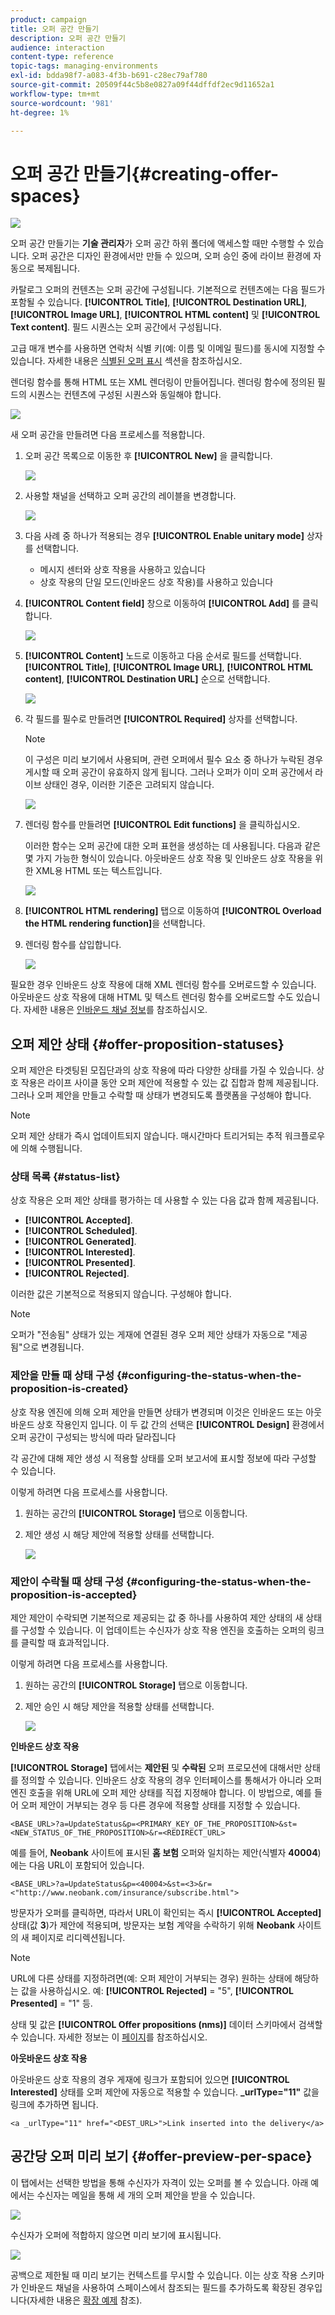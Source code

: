 ```yaml
---
product: campaign
title: 오퍼 공간 만들기
description: 오퍼 공간 만들기
audience: interaction
content-type: reference
topic-tags: managing-environments
exl-id: bdda98f7-a083-4f3b-b691-c28ec79af780
source-git-commit: 20509f44c5b8e0827a09f44dffdf2ec9d11652a1
workflow-type: tm+mt
source-wordcount: '981'
ht-degree: 1%

---
```


# 오퍼 공간 만들기{#creating-offer-spaces}

![](../../assets/v7-only.svg)

오퍼 공간 만들기는 **기술 관리자**&#x200B;가 오퍼 공간 하위 폴더에 액세스할 때만 수행할 수 있습니다. 오퍼 공간은 디자인 환경에서만 만들 수 있으며, 오퍼 승인 중에 라이브 환경에 자동으로 복제됩니다.

카탈로그 오퍼의 컨텐츠는 오퍼 공간에 구성됩니다. 기본적으로 컨텐츠에는 다음 필드가 포함될 수 있습니다. **[!UICONTROL Title]**, **[!UICONTROL Destination URL]**, **[!UICONTROL Image URL]**, **[!UICONTROL HTML content]** 및 **[!UICONTROL Text content]**. 필드 시퀀스는 오퍼 공간에서 구성됩니다.

고급 매개 변수를 사용하면 연락처 식별 키(예: 이름 및 이메일 필드)를 동시에 지정할 수 있습니다. 자세한 내용은 [식별된 오퍼 표시](../../interaction/using/integration-via-javascript--client-side-.md#presenting-an-identified-offer) 섹션을 참조하십시오.

렌더링 함수를 통해 HTML 또는 XML 렌더링이 만들어집니다. 렌더링 함수에 정의된 필드의 시퀀스는 컨텐츠에 구성된 시퀀스와 동일해야 합니다.

![](assets/offer_space_create_009.png)

새 오퍼 공간을 만들려면 다음 프로세스를 적용합니다.

1. 오퍼 공간 목록으로 이동한 후 **[!UICONTROL New]** 을 클릭합니다.

   ![](assets/offer_space_create_001.png)

1. 사용할 채널을 선택하고 오퍼 공간의 레이블을 변경합니다.

   ![](assets/offer_space_create_002.png)

1. 다음 사례 중 하나가 적용되는 경우 **[!UICONTROL Enable unitary mode]** 상자를 선택합니다.

   * 메시지 센터와 상호 작용을 사용하고 있습니다
   * 상호 작용의 단일 모드(인바운드 상호 작용)를 사용하고 있습니다

1. **[!UICONTROL Content field]** 창으로 이동하여 **[!UICONTROL Add]** 를 클릭합니다.

   ![](assets/offer_space_create_003.png)

1. **[!UICONTROL Content]** 노드로 이동하고 다음 순서로 필드를 선택합니다. **[!UICONTROL Title]**, **[!UICONTROL Image URL]**, **[!UICONTROL HTML content]**, **[!UICONTROL Destination URL]** 순으로 선택합니다.

   ![](assets/offer_space_create_004.png)

1. 각 필드를 필수로 만들려면 **[!UICONTROL Required]** 상자를 선택합니다.

   >[!NOTE]
   >
   >이 구성은 미리 보기에서 사용되며, 관련 오퍼에서 필수 요소 중 하나가 누락된 경우 게시할 때 오퍼 공간이 유효하지 않게 됩니다. 그러나 오퍼가 이미 오퍼 공간에서 라이브 상태인 경우, 이러한 기준은 고려되지 않습니다.

   ![](assets/offer_space_create_005.png)

1. 렌더링 함수를 만들려면 **[!UICONTROL Edit functions]** 을 클릭하십시오.

   이러한 함수는 오퍼 공간에 대한 오퍼 표현을 생성하는 데 사용됩니다. 다음과 같은 몇 가지 가능한 형식이 있습니다. 아웃바운드 상호 작용 및 인바운드 상호 작용을 위한 XML용 HTML 또는 텍스트입니다.

   ![](assets/offer_space_create_006.png)

1. **[!UICONTROL HTML rendering]** 탭으로 이동하여 **[!UICONTROL Overload the HTML rendering function]**&#x200B;을 선택합니다.
1. 렌더링 함수를 삽입합니다.

   ![](assets/offer_space_create_007.png)

필요한 경우 인바운드 상호 작용에 대해 XML 렌더링 함수를 오버로드할 수 있습니다. 아웃바운드 상호 작용에 대해 HTML 및 텍스트 렌더링 함수를 오버로드할 수도 있습니다. 자세한 내용은 [인바운드 채널 정보](../../interaction/using/about-inbound-channels.md)를 참조하십시오.

## 오퍼 제안 상태 {#offer-proposition-statuses}

오퍼 제안은 타겟팅된 모집단과의 상호 작용에 따라 다양한 상태를 가질 수 있습니다. 상호 작용은 라이프 사이클 동안 오퍼 제안에 적용할 수 있는 값 집합과 함께 제공됩니다. 그러나 오퍼 제안을 만들고 수락할 때 상태가 변경되도록 플랫폼을 구성해야 합니다.

>[!NOTE]
>
>오퍼 제안 상태가 즉시 업데이트되지 않습니다. 매시간마다 트리거되는 추적 워크플로우에 의해 수행됩니다.

### 상태 목록 {#status-list}

상호 작용은 오퍼 제안 상태를 평가하는 데 사용할 수 있는 다음 값과 함께 제공됩니다.

* **[!UICONTROL Accepted]**.
* **[!UICONTROL Scheduled]**.
* **[!UICONTROL Generated]**.
* **[!UICONTROL Interested]**.
* **[!UICONTROL Presented]**.
* **[!UICONTROL Rejected]**.

이러한 값은 기본적으로 적용되지 않습니다. 구성해야 합니다.

>[!NOTE]
>
>오퍼가 &quot;전송됨&quot; 상태가 있는 게재에 연결된 경우 오퍼 제안 상태가 자동으로 &quot;제공됨&quot;으로 변경됩니다.

### 제안을 만들 때 상태 구성 {#configuring-the-status-when-the-proposition-is-created}

상호 작용 엔진에 의해 오퍼 제안을 만들면 상태가 변경되며 이것은 인바운드 또는 아웃바운드 상호 작용인지 입니다. 이 두 값 간의 선택은 **[!UICONTROL Design]** 환경에서 오퍼 공간이 구성되는 방식에 따라 달라집니다

각 공간에 대해 제안 생성 시 적용할 상태를 오퍼 보고서에 표시할 정보에 따라 구성할 수 있습니다.

이렇게 하려면 다음 프로세스를 사용합니다.

1. 원하는 공간의 **[!UICONTROL Storage]** 탭으로 이동합니다.
1. 제안 생성 시 해당 제안에 적용할 상태를 선택합니다.

   ![](assets/offer_update_status_001.png)

### 제안이 수락될 때 상태 구성 {#configuring-the-status-when-the-proposition-is-accepted}

제안 제안이 수락되면 기본적으로 제공되는 값 중 하나를 사용하여 제안 상태의 새 상태를 구성할 수 있습니다. 이 업데이트는 수신자가 상호 작용 엔진을 호출하는 오퍼의 링크를 클릭할 때 효과적입니다.

이렇게 하려면 다음 프로세스를 사용합니다.

1. 원하는 공간의 **[!UICONTROL Storage]** 탭으로 이동합니다.
1. 제안 승인 시 해당 제안을 적용할 상태를 선택합니다.

   ![](assets/offer_update_status_002.png)

**인바운드 상호 작용**

**[!UICONTROL Storage]** 탭에서는 **제안된** 및 **수락된** 오퍼 프로모션에 대해서만 상태를 정의할 수 있습니다. 인바운드 상호 작용의 경우 인터페이스를 통해서가 아니라 오퍼 엔진 호출을 위해 URL에 오퍼 제안 상태를 직접 지정해야 합니다. 이 방법으로, 예를 들어 오퍼 제안이 거부되는 경우 등 다른 경우에 적용할 상태를 지정할 수 있습니다.

```
<BASE_URL>?a=UpdateStatus&p=<PRIMARY_KEY_OF_THE_PROPOSITION>&st=<NEW_STATUS_OF_THE_PROPOSITION>&r=<REDIRECT_URL>
```

예를 들어, **Neobank** 사이트에 표시된 **홈 보험** 오퍼와 일치하는 제안(식별자 **40004**)에는 다음 URL이 포함되어 있습니다.

```
<BASE_URL>?a=UpdateStatus&p=<40004>&st=<3>&r=<"http://www.neobank.com/insurance/subscribe.html">
```

방문자가 오퍼를 클릭하면, 따라서 URL이 확인되는 즉시 **[!UICONTROL Accepted]** 상태(값 **3**)가 제안에 적용되며, 방문자는 보험 계약을 수락하기 위해 **Neobank** 사이트의 새 페이지로 리디렉션됩니다.

>[!NOTE]
>
>URL에 다른 상태를 지정하려면(예: 오퍼 제안이 거부되는 경우) 원하는 상태에 해당하는 값을 사용하십시오. 예: **[!UICONTROL Rejected]** = &quot;5&quot;, **[!UICONTROL Presented]** = &quot;1&quot; 등.
>
>상태 및 값은 **[!UICONTROL Offer propositions (nms)]** 데이터 스키마에서 검색할 수 있습니다. 자세한 정보는 이 [페이지](../../configuration/using/data-schemas.md)를 참조하십시오.

**아웃바운드 상호 작용**

아웃바운드 상호 작용의 경우 게재에 링크가 포함되어 있으면 **[!UICONTROL Interested]** 상태를 오퍼 제안에 자동으로 적용할 수 있습니다. **_urlType=&quot;11&quot;** 값을 링크에 추가하면 됩니다.

```
<a _urlType="11" href="<DEST_URL>">Link inserted into the delivery</a>
```

## 공간당 오퍼 미리 보기 {#offer-preview-per-space}

이 탭에서는 선택한 방법을 통해 수신자가 자격이 있는 오퍼를 볼 수 있습니다. 아래 예에서는 수신자는 메일을 통해 세 개의 오퍼 제안을 받을 수 있습니다.

![](assets/offer_space_overview_002.png)

수신자가 오퍼에 적합하지 않으면 미리 보기에 표시됩니다.

![](assets/offer_space_overview_001.png)

공백으로 제한될 때 미리 보기는 컨텍스트를 무시할 수 있습니다. 이는 상호 작용 스키마가 인바운드 채널을 사용하여 스페이스에서 참조되는 필드를 추가하도록 확장된 경우입니다(자세한 내용은 [확장 예제](../../interaction/using/extension-example.md) 참조).
